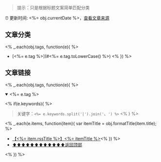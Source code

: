 > 提示：只是根据标题文案简单匹配分类

:alarm_clock: 更新时间: <%= obj.currentDate %>，[查看文章来源](./README.md)

## 文章分类
<% _.each(obj.tags, function(e){ %>
- [<%= e.tag %>](#<%= e.tag.toLowerCase() %>) <% }) %>

## 文章链接
<% _.each(obj.tags, function(e){ %>
<details open>
<summary id="<%= e.tag.toLowerCase() %>">
 <%= e.tag %>
</summary>
<p></p>

<% if(e.keywords){ %>
> 关键字：`<%= e.keywords.split('|').join('`、`') %>`
<% } %>

<% _.each(e.items, function(item){ var itemTitle = obj.formatTitle(item.title); %>
- [【<%= item.rssTitle %>】<%= itemTitle %>](<%= item.link %>)<% }) %>
- [⬆⬆⬆⬆⬆⬆⬆⬆⬆⬆⬆⬆返回顶部](#文章分类)
</details>
<% }) %>
